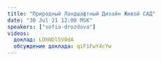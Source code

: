 ```yaml
---
title: "Природный Ландшафтный Дизайн Живой САД"
date: "30 Jul 21 12:00 MSK"
speakers: ["sofia-drozdova"]
videos:
  доклад: LOhNDl5V0dA
  обсуждение доклада: qiF1FwY4cYw
---
```

